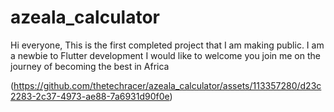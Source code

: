 # azeala_calculator

Hi everyone, 
This is the first completed project that I am making public.
I am a newbie to Flutter development 
I would like to welcome you join me on the journey of becoming the best in Africa

(https://github.com/thetechracer/azeala_calculator/assets/113357280/d23c2283-2c37-4973-ae88-7a6931d90f0e)


